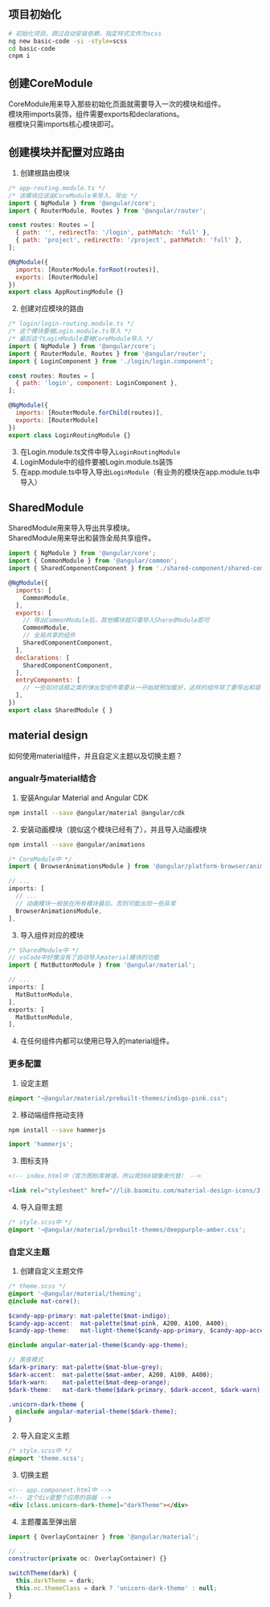 ## 项目初始化
```bash
# 初始化项目，跳过自动安装依赖，指定样式文件为scss
ng new basic-code -si -style=scss
cd basic-code
cnpm i
```

## 创建CoreModule
CoreModule用来导入那些初始化页面就需要导入一次的模块和组件。  
模块用imports装饰，组件需要exports和declarations。  
根模块只需imports核心模块即可。 

## 创建模块并配置对应路由

1. 创建根路由模块  
```js
/* app-routing.module.ts */
/* 该模块应该由CoreModule来导入、导出 */
import { NgModule } from '@angular/core';
import { RouterModule, Routes } from '@angular/router';

const routes: Routes = [
  { path: '', redirectTo: '/login', pathMatch: 'full' },
  { path: 'project', redirectTo: '/project', pathMatch: 'full' },
];

@NgModule({
  imports: [RouterModule.forRoot(routes)],
  exports: [RouterModule]
})
export class AppRoutingModule {}
```

2. 创建对应模块的路由  
```js
/* login/login-routing.module.ts */
/* 这个模块要被Login.module.ts导入 */
/* 最后这个LoginModule要被CoreModule导入 */
import { NgModule } from '@angular/core';
import { RouterModule, Routes } from '@angular/router';
import { LoginComponent } from './login/login.component';

const routes: Routes = [
  { path: 'login', component: LoginComponent },
];

@NgModule({
  imports: [RouterModule.forChild(routes)],
  exports: [RouterModule]
})
export class LoginRoutingModule {}
```
3. 在Login.module.ts文件中导入`LoginRoutingModule`  
4. LoginModule中的组件要被Login.module.ts装饰  
5. 在app.module.ts中导入导出`LoginModule`（有业务的模块在app.module.ts中导入）  

## SharedModule
SharedModule用来导入导出共享模块。  
SharedModule用来导出和装饰全局共享组件。  

```js
import { NgModule } from '@angular/core';
import { CommonModule } from '@angular/common';
import { SharedComponentComponent } from './shared-component/shared-component.component';

@NgModule({
  imports: [
    CommonModule,
  ],
  exports: [
    // 导出CommonModule后，其他模块就只需导入SharedModule即可
    CommonModule,
    // 全局共享的组件
    SharedComponentComponent,
  ],
  declarations: [
    SharedComponentComponent,
  ],
  entryComponents: [
    // 一些如对话框之类的弹出型组件需要从一开始就预加载好，这样的组件除了要导出和装饰，还需要在这里占位
  ],
})
export class SharedModule { }
```

## material design
如何使用material组件，并且自定义主题以及切换主题？

### angualr与material结合
1. 安装Angular Material and Angular CDK  
```bash
npm install --save @angular/material @angular/cdk
```
2. 安装动画模块（貌似这个模块已经有了），并且导入动画模块  
```bash
npm install --save @angular/animations
```

```js
/* CoreModule中 */
import { BrowserAnimationsModule } from '@angular/platform-browser/animations';

// ...
imports: [
  // ...
  // 动画模块一般放在所有模块最后，否则可能出现一些异常
  BrowserAnimationsModule,
],
```
3. 导入组件对应的模块  
```js
/* SharedModule中 */  
// vsCode中好像没有了自动导入material模块的功能
import { MatButtonModule } from '@angular/material';

// ...
imports: [
  MatButtonModule,
],
exports: [
  MatButtonModule,
],
```
4. 在任何组件内都可以使用已导入的material组件。 

### 更多配置
1. 设定主题  
```css
@import "~@angular/material/prebuilt-themes/indigo-pink.css";
```
2. 移动端组件拖动支持  
```bash
npm install --save hammerjs
```  
```js
import 'hammerjs';
```
3. 图标支持  
```html
<!-- index.html中（官方图标库被墙，所以用360镜像来代替） -->

<link rel="stylesheet" href="//lib.baomitu.com/material-design-icons/3.0.0/iconfont/material-icons.min.css">
```  
4. 导入自带主题  
```scss
/* style.scss中 */
@import '~@angular/material/prebuilt-themes/deeppurple-amber.css';
```

### 自定义主题  
1. 创建自定义主题文件  
```scss
/* theme.scss */
@import '~@angular/material/theming';
@include mat-core();

$candy-app-primary: mat-palette($mat-indigo);
$candy-app-accent:  mat-palette($mat-pink, A200, A100, A400);
$candy-app-theme:   mat-light-theme($candy-app-primary, $candy-app-accent);

@include angular-material-theme($candy-app-theme);

// 黑夜模式
$dark-primary: mat-palette($mat-blue-grey);
$dark-accent:  mat-palette($mat-amber, A200, A100, A400);
$dark-warn:    mat-palette($mat-deep-orange);
$dark-theme:   mat-dark-theme($dark-primary, $dark-accent, $dark-warn);

.unicorn-dark-theme {
  @include angular-material-theme($dark-theme);
}
```  
2. 导入自定义主题  
```scss
/* style.scss中 */
@import 'theme.scss';
```  
3. 切换主题
```html
<!-- app.component.html中 -->
<!-- 这个div是整个应用的容器 -->
<div [class.unicorn-dark-theme]="darkTheme"></div>
```
4. 主题覆盖至弹出层  
```js
import { OverlayContainer } from '@angular/material';

// ...
constructor(private oc: OverlayContainer) {}

switchTheme(dark) {
  this.darkTheme = dark;
  this.oc.themeClass = dark ? 'unicorn-dark-theme' : null;
}
```